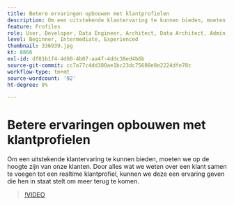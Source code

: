 ```yaml
---
title: Betere ervaringen opbouwen met klantprofielen
description: Om een uitstekende klantervaring te kunnen bieden, moeten we op de hoogte zijn van onze klanten. Door alles wat we weten over een klant samen te voegen tot een realtime klantprofiel, kunnen we deze een ervaring geven die hen in staat stelt om meer terug te komen.
feature: Profiles
role: User, Developer, Data Engineer, Architect, Data Architect, Admin, Leader
level: Beginner, Intermediate, Experienced
thumbnail: 336939.jpg
kt: 8866
exl-id: df81b1f4-4d60-4b07-aa4f-4ddc38ed4b6b
source-git-commit: cc7a77c4dd380ae1bc23dc75608e8e2224dfe78c
workflow-type: tm+mt
source-wordcount: '92'
ht-degree: 0%

---
```


# Betere ervaringen opbouwen met klantprofielen

Om een uitstekende klantervaring te kunnen bieden, moeten we op de hoogte zijn van onze klanten. Door alles wat we weten over een klant samen te voegen tot een realtime klantprofiel, kunnen we deze een ervaring geven die hen in staat stelt om meer terug te komen.

>[!VIDEO](https://video.tv.adobe.com/v/336939/?quality=12&learn=on)
